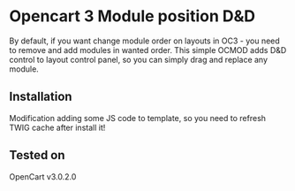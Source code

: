 # Opencart 3 Module position D&D

By default, if you want change module order on layouts in OC3 - you need to remove and add modules in wanted order. This simple OCMOD adds D&D control to layout control panel, so you can simply drag and replace any module.

## Installation

Modification adding some JS code to template, so you need to refresh TWIG cache after install it!

## Tested on

OpenCart v3.0.2.0